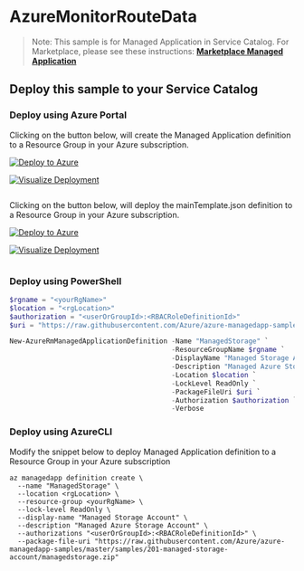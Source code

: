 # AzureMonitorRouteData

>Note: This sample is for Managed Application in Service Catalog. For Marketplace, please see these instructions:
[**Marketplace Managed Application**](https://docs.microsoft.com/en-us/azure/managed-applications/publish-marketplace-app)

## Deploy this sample to your Service Catalog

### Deploy using Azure Portal

Clicking on the button below, will create the Managed Application definition to a Resource Group in your Azure subscription.

[![Deploy to Azure](http://azuredeploy.net/deploybutton.png)](https://portal.azure.com/#create/Microsoft.Template/uri/https%3A%2F%2Fraw.githubusercontent.com%2Fjasoth%2FAzureMonitorRouteData%2Fmaster%2Fazuredeploy.json)

[![Visualize Deployment](http://armviz.io/visualizebutton.png)](http://armviz.io/#/?load=https%3A%2F%2Fraw.githubusercontent.com%2Fjasoth%2FAzureMonitorRouteData%2Fmaster%2Fazuredeploy.json)

<a href="http://armviz.io/#/?load=https%3A%2F%2Fraw.githubusercontent.com%2Fjasoth%2FAzureMonitorRouteData%2Fmaster%2Fazuredeploy.json" target="_blank"><img href="http://armviz.io/visualizebutton.png" /></a>

Clicking on the button below, will deploy the mainTemplate.json definition to a Resource Group in your Azure subscription.

[![Deploy to Azure](http://azuredeploy.net/deploybutton.png)](https://portal.azure.com/#create/Microsoft.Template/uri/https%3A%2F%2Fraw.githubusercontent.com%2Fjasoth%2FAzureMonitorRouteData%2Fmaster%2FmainTemplate.json)

[![Visualize Deployment](http://armviz.io/visualizebutton.png)](http://armviz.io/#/?load=https%3A%2F%2Fraw.githubusercontent.com%2Fjasoth%2FAzureMonitorRouteData%2Fmaster%2FmainTemplate.json)

<a href="http://armviz.io/#/?load=https%3A%2F%2Fraw.githubusercontent.com%2Fjasoth%2FAzureMonitorRouteData%2Fmaster%2FmainTemplate.json" target="_blank"><img href="http://armviz.io/visualizebutton.png" /></a>

### Deploy using PowerShell

````powershell
$rgname = "<yourRgName>"
$location = "<rgLocation>"
$authorization = "<userOrGroupId>:<RBACRoleDefinitionId>"
$uri = "https://raw.githubusercontent.com/Azure/azure-managedapp-samples/master/samples/201-managed-storage-account/managedstorage.zip"

New-AzureRmManagedApplicationDefinition -Name "ManagedStorage" `
                                        -ResourceGroupName $rgname `
                                        -DisplayName "Managed Storage Account" `
                                        -Description "Managed Azure Storage Account" `
                                        -Location $location `
                                        -LockLevel ReadOnly `
                                        -PackageFileUri $uri `
                                        -Authorization $authorization `
                                        -Verbose
````

### Deploy using AzureCLI

Modify the snippet below to deploy Managed Application definition to a Resource Group in your Azure subscription

````azureCLI
az managedapp definition create \
  --name "ManagedStorage" \
  --location <rgLocation> \
  --resource-group <yourRgName> \
  --lock-level ReadOnly \
  --display-name "Managed Storage Account" \
  --description "Managed Azure Storage Account" \
  --authorizations "<userOrGroupId>:<RBACRoleDefinitionId>" \
  --package-file-uri "https://raw.githubusercontent.com/Azure/azure-managedapp-samples/master/samples/201-managed-storage-account/managedstorage.zip"
````
